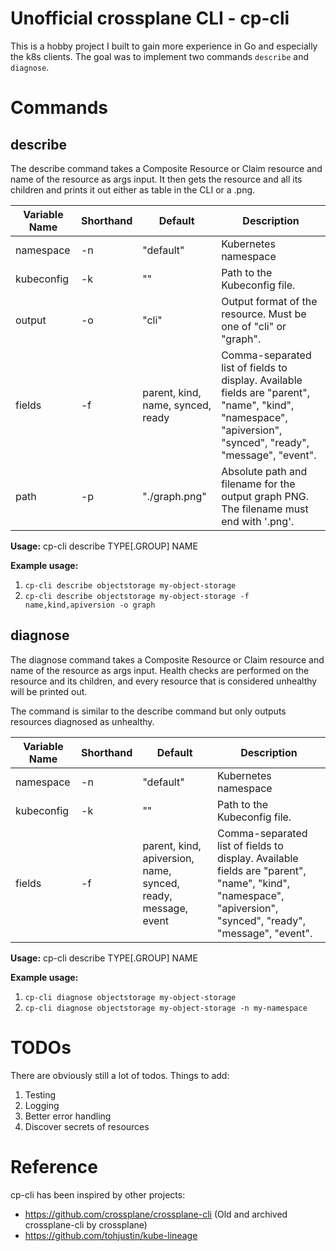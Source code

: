 # Unofficial crossplane CLI - cp-cli
This is a hobby project I built to gain more experience in Go and especially the k8s clients. The goal was to implement two commands `describe` and `diagnose`.

# Commands
## describe
The describe command takes a Composite Resource or Claim resource and name of the resource as args input. It then gets the resource and all its children and prints it out either as table in the CLI or a .png.


| Variable Name  | Shorthand | Default   | Description                                                                                           |
|----------------|-----------|-----------|-------------------------------------------------------------------------------------------------------|
| namespace      | -n        | "default" | Kubernetes namespace                                                                                  |
| kubeconfig     | -k        | ""        | Path to the Kubeconfig file.                                                                         |
| output         | -o        | "cli"     | Output format of the resource. Must be one of "cli" or "graph".                                      |
| fields         | -f        | parent, kind, name, synced, ready   | Comma-separated list of fields to display. Available fields are "parent", "name", "kind", "namespace", "apiversion", "synced", "ready", "message", "event". |
| path           | -p        | "./graph.png" | Absolute path and filename for the output graph PNG. The filename must end with '.png'.             |

**Usage:** cp-cli describe TYPE[.GROUP] NAME 

**Example usage:**
1. `cp-cli describe objectstorage my-object-storage`
2. `cp-cli describe objectstorage my-object-storage -f name,kind,apiversion -o graph`

## diagnose
The diagnose command takes a Composite Resource or Claim resource and name of the resource as args input. Health checks are performed on the resource and its children, and every resource that is considered unhealthy will be printed out. 

The command is similar to the describe command but only outputs resources diagnosed as unhealthy.

| Variable Name  | Shorthand | Default   | Description                                                                                           |
|----------------|-----------|-----------|-------------------------------------------------------------------------------------------------------|
| namespace      | -n        | "default" | Kubernetes namespace                                                                                  |
| kubeconfig     | -k        | ""        | Path to the Kubeconfig file.                                                                         |
| fields         | -f        | parent, kind, apiversion, name, synced, ready, message, event   | Comma-separated list of fields to display. Available fields are "parent", "name", "kind", "namespace", "apiversion", "synced", "ready", "message", "event". |


**Usage:** cp-cli describe TYPE[.GROUP] NAME 

**Example usage:**
1. `cp-cli diagnose objectstorage my-object-storage`
2. `cp-cli diagnose objectstorage my-object-storage -n my-namespace`

# TODOs
There are obviously still a lot of todos. Things to add:

1. Testing
2. Logging
3. Better error handling
4. Discover secrets of resources

# Reference
cp-cli has been inspired by other projects:
- https://github.com/crossplane/crossplane-cli (Old and archived crossplane-cli by crossplane)
- https://github.com/tohjustin/kube-lineage 
